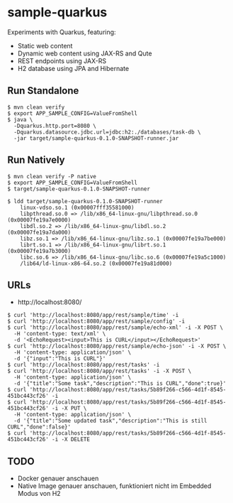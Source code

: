 # sample-quarkus

Experiments with Quarkus, featuring:

- Static web content
- Dynamic web content using JAX-RS and Qute
- REST endpoints using JAX-RS 
- H2 database using JPA and Hibernate

## Run Standalone

~~~
$ mvn clean verify
$ export APP_SAMPLE_CONFIG=ValueFromShell
$ java \
  -Dquarkus.http.port=8080 \
  -Dquarkus.datasource.jdbc.url=jdbc:h2:./databases/task-db \
  -jar target/sample-quarkus-0.1.0-SNAPSHOT-runner.jar
~~~

## Run Natively

~~~
$ mvn clean verify -P native
$ export APP_SAMPLE_CONFIG=ValueFromShell
$ target/sample-quarkus-0.1.0-SNAPSHOT-runner
~~~

~~~
$ ldd target/sample-quarkus-0.1.0-SNAPSHOT-runner 
    linux-vdso.so.1 (0x00007fff35581000)
    libpthread.so.0 => /lib/x86_64-linux-gnu/libpthread.so.0 (0x00007fe19a7e0000)
    libdl.so.2 => /lib/x86_64-linux-gnu/libdl.so.2 (0x00007fe19a7da000)
    libz.so.1 => /lib/x86_64-linux-gnu/libz.so.1 (0x00007fe19a7be000)
    librt.so.1 => /lib/x86_64-linux-gnu/librt.so.1 (0x00007fe19a7b3000)
    libc.so.6 => /lib/x86_64-linux-gnu/libc.so.6 (0x00007fe19a5c1000)
    /lib64/ld-linux-x86-64.so.2 (0x00007fe19a81d000)
~~~

## URLs

- http://localhost:8080/

~~~
$ curl 'http://localhost:8080/app/rest/sample/time' -i
$ curl 'http://localhost:8080/app/rest/sample/config' -i
$ curl 'http://localhost:8080/app/rest/sample/echo-xml' -i -X POST \
  -H 'content-type: text/xml' \
  -d '<EchoRequest><input>This is CURL</input></EchoRequest>'
$ curl 'http://localhost:8080/app/rest/sample/echo-json' -i -X POST \
  -H 'content-type: application/json' \
  -d '{"input":"This is CURL"}'
$ curl 'http://localhost:8080/app/rest/tasks' -i
$ curl 'http://localhost:8080/app/rest/tasks' -i -X POST \
  -H 'content-type: application/json' \
  -d '{"title":"Some task","description":"This is CURL","done":true}'
$ curl 'http://localhost:8080/app/rest/tasks/5b89f266-c566-4d1f-8545-451bc443cf26' -i
$ curl 'http://localhost:8080/app/rest/tasks/5b89f266-c566-4d1f-8545-451bc443cf26' -i -X PUT \
  -H 'content-type: application/json' \
  -d '{"title":"Some updated task","description":"This is still CURL","done":false}'
$ curl 'http://localhost:8080/app/rest/tasks/5b89f266-c566-4d1f-8545-451bc443cf26' -i -X DELETE
~~~

## TODO

- Docker genauer anschauen
- Native Image genauer anschauen, funktioniert nicht im Embedded Modus von H2
